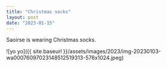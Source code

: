 ```yaml
---
title: "Christmas socks"
layout: post
date: "2023-01-15"
---
```


Saoirse is wearing Christmas socks.

![yo yo]({{ site.baseurl }}/assets/images/2023/img-20230103-wa00076097023148512519313-576x1024.jpeg)
